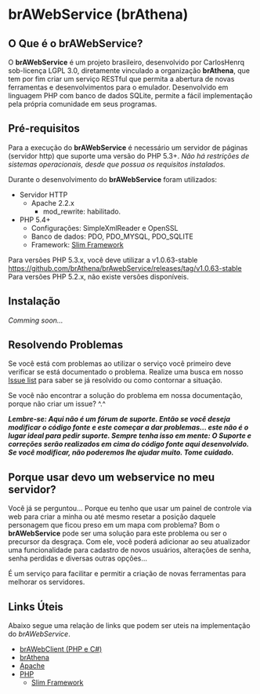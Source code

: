 # brAWebService (brAthena)
## O Que é o brAWebService?
O **brAWebService** é um projeto brasileiro, desenvolvido por CarlosHenrq sob-licença LGPL 3.0, diretamente vinculado a organização **brAthena**, que tem por fim criar um serviço RESTful que permita a abertura de novas ferramentas e desenvolvimentos para o emulador. Desenvolvido em linguagem PHP com banco de dados SQLite, permite a fácil implementação pela própria comunidade em seus programas.

## Pré-requisitos

Para a execução do **brAWebService** é necessário um servidor de páginas (servidor http) que suporte uma versão do PHP 5.3+. *Não há restrições de sistemas operacionais, desde que possua os requisitos instalados.*

Durante o desenvolvimento do **brAWebService** foram utilizados:

* Servidor HTTP
    * Apache 2.2.x
        * mod_rewrite: habilitado.
* PHP 5.4+
    * Configurações: SimpleXmlReader e OpenSSL
    * Banco de dados: PDO, PDO_MYSQL, PDO_SQLITE
    * Framework: [Slim Framework](http://www.slimframework.com/)

Para versões PHP 5.3.x, você deve utilizar a v1.0.63-stable https://github.com/brAthena/brAwebService/releases/tag/v1.0.63-stable
Para versões PHP 5.2.x, não existe versões disponíveis.
    
## Instalação

*Comming soon...*

## Resolvendo Problemas

Se você está com problemas ao utilizar o serviço você primeiro deve verificar se está documentado o problema. Realize uma busca em nosso [Issue list](https://github.com/carloshenrq/brAWebService/issues) para saber se já resolvido ou como contornar a situação.

Se você não encontrar a solução do problema em nossa documentação, porque não criar um issue? ^.^

***Lembre-se: Aqui não é um fórum de suporte. Então se você deseja modificar o código fonte e este começar a dar problemas... este não é o lugar ideal para pedir suporte.
Sempre tenha isso em mente: O Suporte e correções serão realizados em cima do código fonte aqui desenvolvido. Se você modificar, não poderemos lhe ajudar muito. Tome cuidado.***

## Porque usar devo um webservice no meu servidor?

Você já se perguntou...
Porque eu tenho que usar um painel de controle via web para criar a minha ou até mesmo resetar a posição daquele personagem que ficou preso em um mapa com problema?
Bom o **brAWebService** pode ser uma solução para este problema ou ser o precursor da desgraça.
Com ele, você poderá adicionar ao seu atualizador uma funcionalidade para cadastro de novos usuários, alterações de senha, senha perdidas e diversas outras opções...

É um serviço para facilitar e permitir a criação de novas ferramentas para melhorar os servidores. 

## Links Úteis

Abaixo segue uma relação de links que podem ser uteis na implementação do *brAWebService*.

* [brAWebClient (PHP e C#)](https://github.com/carloshenrq/brawebclient)
* [brAthena](http://forum.brathena.org/)
* [Apache](https://www.apache.org/)
* [PHP](http://php.net/)
    * [Slim Framework](http://www.slimframework.com/)

